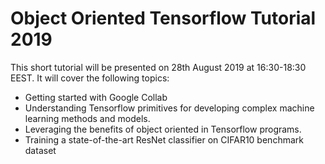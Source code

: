 # Object Oriented Tensorflow Tutorial 2019
This short tutorial will be presented on 28th August 2019 at 16:30-18:30 EEST. It will cover the following topics:
* Getting started with Google Collab
* Understanding Tensorflow primitives for developing complex machine learning methods and models.
* Leveraging the benefits of object oriented in Tensorflow programs.
* Training a state-of-the-art ResNet classifier on CIFAR10 benchmark dataset
